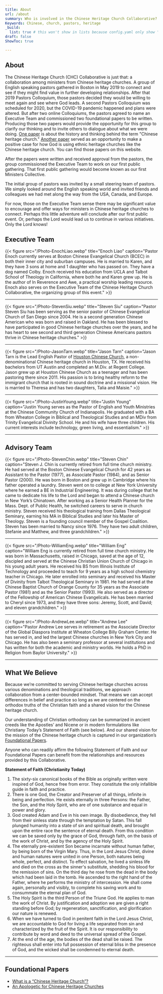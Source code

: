 ```yaml
---
title: About
url: /about
summary: Who is involved in the Chinese Heritage Church Collaborative? What is a “Chinese Heritage Church” and why do they exist?
Keywords: Chinese, church, pastors, heritage
_build:
  list: true # this won't show in lists because config.yaml only show "posts" (and this is in the "Pages" directory
draft: false
ShowToc: true

---
```


## About

The Chinese Heritage Church (CHC) Collaborative is just that: a collaboration among ministers from Chinese heritage churches. A group of English speaking pastors gathered in Boston in May 2019 to connect and see if they might find value in further developing relationships. After that 2019 Pastors Colloquium, those pastors decided they would be willing to meet again and see where God leads. A second Pastors Colloquium was scheduled for 2020, but the COVID-19 pandemic happened and plans were altered. But after two online Colloquiums, the pastors agreed to name an Executive Team and commissioned two foundational papers to be written. Producing those two papers would provide the opportunity for this group to clarify our thinking and to invite others to dialogue about what we were doing. [One paper](/what) is about the history and thinking behind the term "Chinese heritage church." [Another paper](/apologetic) served as an opportunity to make a positive case for how God is using ethnic heritage churches like the Chinese heritage church. You can find those papers on this website.

After the papers were written and received approval from the pastors, the group commissioned the Executive Team to work on our first public gathering. That first public gathering would become known as our first Ministers Collective.

The initial group of pastors was invited by a small steering team of pastors. We simply looked around the English speaking world and invited friends and colleagues we had met along the way from the USA, Canada, and Europe.

For now, those on the Executive Team sense there may be significant value to encourage and offer ways for ministers in Chinese heritage churches to connect. Perhaps this little adventure will conclude after our first public event. Or, perhaps the Lord would lead us to continue in various initiatives. Only the Lord knows! 

## Executive Team

{{< figure src="/Photo-EnochLiao.webp" title="Enoch Liao" caption="Pastor Enoch currently serves at Boston Chinese Evangelical Church (BCEC) in both their inner city and suburban campuses. He is married to Karen, and they have 3 sons at home and 1 daughter who has passed on. They have a dog named Colby. Enoch received his education from UCLA and Talbot School of Theology in California, where both he and Karen grew up. He is the author of In Reverence and Awe, a practical worship leading resource. Enoch also serves on the Executive Team of the Chinese Heritage Church Collaborative, the organizing group of this event." >}}

---

{{< figure src="/Photo-StevenSiu.webp" title="Steven Siu" caption="Pastor Steven Siu has been serving as the senior pastor of Chinese Evangelical Church of San Diego since 2004.  He is a second generation Chinese American who was born and raised in Oakland.  He has been blessed to have participated in good Chinese heritage churches over the years, and he has heart to see second and third generation Chinese Americans pastors thrive in Chinese heritage churches." >}}

---

{{< figure src="/Photo-JasonTarn.webp" title="Jason Tarn" caption="Jason Tarn is the Lead English Pastor of [Houston Chinese Church](https://en.hcchome.org), a non-denominational Chinese heritage church in Houston, TX. He received his bachelors from UT Austin and completed an M.Div. at Regent College. Jason grew up at Houston Chinese Church as a teenager and has been pastoring there since 2011. His passion is to bring healthy reform to the immigrant church that is rooted in sound doctrine and a missional vision. He is married to Theresa and has two daughters, Talia and Maisie." >}}

--- 

{{< figure src="/Photo-JustinYoung.webp" title="Justin Young" caption="Justin Young serves as the Pastor of English and Youth Ministries at the Chinese Community Church of Indianapolis. He graduated with a BA from Wheaton College in Biblical and Theological Studies and an MDiv from Trinity Evangelical Divinity School. He and his wife have three children. His current interests include technology, green living, and essentialism." >}}

---

## Advisory Team


{{< figure src="/Photo-StevenChin.webp" title="Steven Chin" caption="Steven J. Chin is currently retired from full time church ministry.  He had served at the Boston Chinese Evangelical Church for 42 years as Assistant to the Pastor (1977), as Associate Pastor (1984), and as Senior Pastor (2000). He was born in Boston and grew up in Cambridge where his father operated a laundry. Steven went on to college at New York University where he earned a BE in Industrial Engineering. It was during college that he came to dedicate his life to the Lord and began to attend a Chinese church in New York’s Chinatown. After working as a Senior Health Planner for the Mass. Dept. of Public Health, he switched careers to serve in church ministry. Steven received his theological training from Dallas Theological Seminary, earning his MA in Biblical Studies and later his Master of Theology. Steven is a founding council member of the Gospel Coalition. Steven has been married to Nancy since 1976. They have two adult children, Stefanie and Matthew, and three grandchildren." >}}


---

{{< figure src="/Photo-WilliamEng.webp" title="William Eng" caption="William Eng is currently retired from full time church ministry. He was born in Massachusetts, raised in Chicago, saved at the age of 12, discipled and served at the Chinese Christian Union Church of Chicago in his young adult years. He received his BS from Illinois Institute of Technology and proceeded to teach for 9 years as a high school chemistry teacher in Chicago. He later enrolled into seminary and received his Master of Divinity from Talbot Theological Seminary in 1981. He had served at the Chinese Baptist Church of Orange County for 35 years as the Associate Pastor (1981) and as the Senior Pastor (1993). He also served as a director of the Fellowship of American Chinese Evangelicals. He has been married to Cheryl since 1973, and they have three sons: Jeremy, Scott, and David; and eleven grandchildren." >}}

---

{{< figure src="/Photo-AndrewLee.webp" title="Andrew Lee" caption="Pastor Andrew Lee serves in retirement as the Associate Director of the Global Diaspora Institute at Wheaton College Billy Graham Center. He has served in, and led the largest Chinese churches in New York City and Chicago. He has also been a seminary professor at several institutions and has written for both the academic and ministry worlds. He holds a PhD in Religion from Baylor University." >}}

---

## What We Believe

Because we’re committed to serving Chinese heritage churches across various denominations and theological traditions, we approach collaboration from a center-bounded mindset. That means we can accept differences in belief and practice so long as we are centered on the orthodox truths of the Christian faith and a shared vision for the Chinese heritage church. 

Our understanding of Christian orthodoxy can be summarized in ancient creeds like the Apostles’ and Nicene or in modern formulations like Christiany Today’s Statement of Faith (see below). And our shared vision for the mission of the Chinese heritage church is captured in our organization’s [Foundational Papers](#foundational-papers). 

Anyone who can readily affirm the following Statement of Faith and our Foundational Papers can benefit from the relationships and resources provided by this Collaborative. 


**Statement of Faith (Christianity Today)**

1. The sixty-six canonical books of the Bible as originally written were inspired of God, hence free from error. They constitute the only infallible guide in faith and practice.
2. There is one God, the Creator and Preserver of all things, infinite in being and perfection. He exists eternally in three Persons: the Father, the Son, and the Holy Spirit, who are of one substance and equal in power and glory.
3. God created Adam and Eve in his own image. By disobedience, they fell from their sinless state through the temptation by Satan. This fall plunged humanity into a state of sin and spiritual death, and brought upon the entire race the sentence of eternal death. From this condition we can be saved only by the grace of God, through faith, on the basis of the work of Christ, and by the agency of the Holy Spirit.
4. The eternally pre-existent Son became incarnate without human father, by being born of the Virgin Mary. Thus, in the Lord Jesus Christ, divine and human natures were united in one Person, both natures being whole, perfect, and distinct. To effect salvation, he lived a sinless life and died on the cross as the sinner's substitute, shedding his blood for the remission of sins. On the third day he rose from the dead in the body which had been laid in the tomb. He ascended to the right hand of the Father, where he performs the ministry of intercession. He shall come again, personally and visibly, to complete his saving work and to consummate the eternal plan of God.
5. The Holy Spirit is the third Person of the Triune God. He applies to man the work of Christ. By justification and adoption we are given a right standing before God; by regeneration, sanctification, and glorification our nature is renewed.
6. When we have turned to God in penitent faith in the Lord Jesus Christ, we are accountable to God for living a life separated from sin and characterized by the fruit of the Spirit. It is our responsibility to contribute by word and deed to the universal spread of the Gospel.
7. At the end of the age, the bodies of the dead shall be raised. The righteous shall enter into full possession of eternal bliss in the presence of God, and the wicked shall be condemned to eternal death.


---

## Foundational Papers

- [What is a “Chinese Heritage Church”?](/what)
- [An Apologetic for Chinese Heritage Churches](/apologetic)
